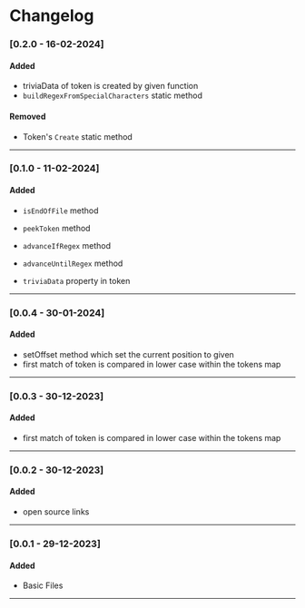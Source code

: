 # Changelog

### [0.2.0 - 16-02-2024]

#### Added

-   triviaData of token is created by given function
-   `buildRegexFromSpecialCharacters` static method

#### Removed

-   Token's `Create` static method

---------

### [0.1.0 - 11-02-2024]

#### Added

-   `isEndOfFile` method
-   `peekToken` method
-   `advanceIfRegex` method
-   `advanceUntilRegex` method

-   `triviaData` property in token


---------

### [0.0.4 - 30-01-2024]

#### Added

-   setOffset method which set the current position to given
-   first match of token is compared in lower case within the tokens map

---------

### [0.0.3 - 30-12-2023]

#### Added

-   first match of token is compared in lower case within the tokens map

---------

### [0.0.2 - 30-12-2023]

#### Added

-   open source links 

---------

### [0.0.1 - 29-12-2023]

#### Added

-   Basic Files

---
